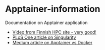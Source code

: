 # Apptainer-information

Documentation on Apptainer application

* [Video from Finnish HPC site - very good!](https://video.csc.fi/media/t/0_0ws9ei53)
* [PLoS One article on Singularity](https://github.com/NRC-Research/Apptainer-information/files/12873323/plosone-singularity.pdf)
* [Medium article on Apptainer vs Docker](https://github.com/NRC-Research/Apptainer-information/files/12873329/Why.you.should.use.Apptainer.vs.Docker.pdf)
